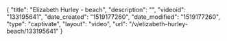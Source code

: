 {
    "title": "Elizabeth Hurley - beach",
    "description": "",
    "videoid": "133195641",
    "date_created": "1519177260",
    "date_modified": "1519177260",
    "type": "captivate",
    "layout": "video",
    "url": "\/v\/elizabeth-hurley-beach\/133195641"
}